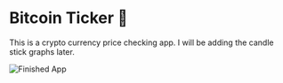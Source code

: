 
# Bitcoin Ticker 🤑


This is a crypto currency price checking app. I will be adding the candle stick graphs later.

![Finished App](https://github.com/londonappbrewery/Images/blob/master/bitcoin-flutter-demo.gif)



